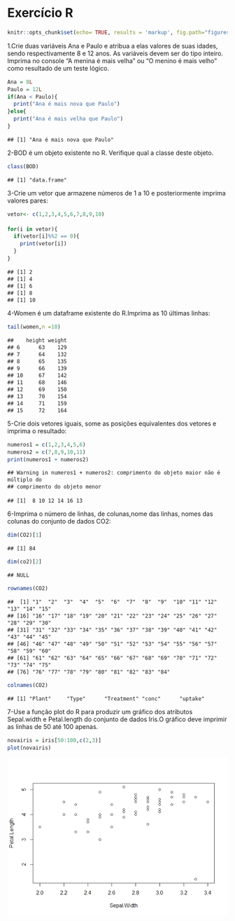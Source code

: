 Exercício R
================

``` r
knitr::opts_chunk$set(echo= TRUE, results = 'markup', fig.path="figures/")
```

1.Crie duas variáveis Ana e Paulo e atribua a elas valores de suas
idades, sendo respectivamente 8 e 12 anos. As variáveis devem ser do
tipo inteiro. Imprima no console “A menina é mais velha” ou “O menino é
mais velho” como resultado de um teste lógico.

``` r
Ana = 8L
Paulo = 12L
if(Ana < Paulo){
  print("Ana é mais nova que Paulo")
}else{
  print("Ana é mais velha que Paulo")
}
```

    ## [1] "Ana é mais nova que Paulo"

2-BOD é um objeto existente no R. Verifique qual a classe deste objeto.

``` r
class(BOD)
```

    ## [1] "data.frame"

3-Crie um vetor que armazene números de 1 a 10 e posteriormente imprima
valores pares:

``` r
vetor<- c(1,2,3,4,5,6,7,8,9,10)

for(i in vetor){
  if(vetor[i]%%2 == 0){
    print(vetor[i])
  }
}
```

    ## [1] 2
    ## [1] 4
    ## [1] 6
    ## [1] 8
    ## [1] 10

4-Women é um dataframe existente do R.Imprima as 10 últimas linhas:

``` r
tail(women,n =10)
```

    ##    height weight
    ## 6      63    129
    ## 7      64    132
    ## 8      65    135
    ## 9      66    139
    ## 10     67    142
    ## 11     68    146
    ## 12     69    150
    ## 13     70    154
    ## 14     71    159
    ## 15     72    164

5-Crie dois vetores iguais, some as posições equivalentes dos vetores e
imprima o resultado:

``` r
numeros1 = c(1,2,3,4,5,6)
numeros2 = c(7,8,9,10,11)
print(numeros1 + numeros2)
```

    ## Warning in numeros1 + numeros2: comprimento do objeto maior não é múltiplo do
    ## comprimento do objeto menor

    ## [1]  8 10 12 14 16 13

6-Imprima o número de linhas, de colunas,nome das linhas, nomes das
colunas do conjunto de dados CO2:

``` r
dim(CO2)[1]  
```

    ## [1] 84

``` r
dim(co2)[2]
```

    ## NULL

``` r
rownames(CO2)
```

    ##  [1] "1"  "2"  "3"  "4"  "5"  "6"  "7"  "8"  "9"  "10" "11" "12" "13" "14" "15"
    ## [16] "16" "17" "18" "19" "20" "21" "22" "23" "24" "25" "26" "27" "28" "29" "30"
    ## [31] "31" "32" "33" "34" "35" "36" "37" "38" "39" "40" "41" "42" "43" "44" "45"
    ## [46] "46" "47" "48" "49" "50" "51" "52" "53" "54" "55" "56" "57" "58" "59" "60"
    ## [61] "61" "62" "63" "64" "65" "66" "67" "68" "69" "70" "71" "72" "73" "74" "75"
    ## [76] "76" "77" "78" "79" "80" "81" "82" "83" "84"

``` r
colnames(CO2)
```

    ## [1] "Plant"     "Type"      "Treatment" "conc"      "uptake"

7-Use a função plot do R para produzir um gráfico dos atributos
Sepal.width e Petal.length do conjunto de dados Iris.O gráfico deve
imprimir as linhas de 50 até 100 apenas.

``` r
novairis = iris[50:100,c(2,3)]
plot(novairis)
```

![](figures/unnamed-chunk-10-1.png)<!-- -->
